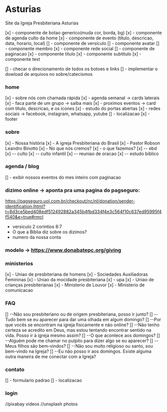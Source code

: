 # Asturias
Site da Igreja Presbiteriana Asturias

[x] - componente de botao generico(muda cor, borda, bg)
[x] - componente de agenda culto da home
[x] - componente de evento (titulo, descricao, data, horario, local)
[] - componente de versículo
[] - componente avatar
[] - componente membro
[x] - componente rede social
[] - componente de paginacao
[x] - componente titulo
[x] - componente subtitulo
[x] - componente text

[] - checar o direcionamento de todos os botoes e links
[] - implementar o dowload de arquivos no sobre/catecismos

### home
[x] - sobre nós com chamada rápida
[x] - agenda semanal -> cards laterais
[x] - faca parte de um grupo -> saiba mais
[x] - proximos eventos -> card com titulo, descricao, e os icones
[x] - estudo do portas abertas
[x] - redes sociais -> facebook, instagram, whatsapp, yutube
[] - localizacao
[x] - footer


### sobre
[x] - Nossa história
[x] - A igreja Presbiteriana do Brasil
[x] - Pastor Robson Leandro Binotto
[x] - No que nós cremos?
[x] - o que fazemos?
[x] -- ebd
[x] -- culto
[x] -- culto infantil
[x] -- reuniao de oracao
[x] -- estudo biblico

### agenda / blog
[] - exibir nossos eventos do mes inteiro com paginacao


### dizimo online -> aponta pra uma pagina do pagseguro: 
https://pagseguro.uol.com.br/checkout/nc/nl/donation/sender-identification.jhtml?t=8d3ce5bed408edf512492882a345b4fbd334f4e3c564f10c637ed95995f4f540&e=true#rmcl
- versiculo 2 corintios 8:7
- O que a Biblia diz sobre os dizimos?
- numero da nossa conta
### modelo -> https://www.donabatepc.org/giving

### ministerios
[x] - Uniao de presbiteriana de homens
[x] - Sociedades Auxiliadoras Femininas
[x] - Uniao da mocidade presbiteriana
[x] - upa
[x] - Uniao de crianças presbiterianas
[x] - Ministerio de Louvor
[x] - Ministerio de comunicacao

### FAQ
[] --Não sou presbiteriano ou de origem presbiteriana, posso ir junto?
[] --Tudo bem se eu aparecer para dar uma olhada em algum domingo?
[] --Por que vocês se encontram na igreja fisicamente e não online?
[] --Não tenho certeza se acredito em Deus, mas estou tentando encontrar sentido na vida. Posso ir à igreja mesmo assim?
[] --O que acontece aos domingos?
[] --Alguém pode me chamar no pulpito para dizer algo se eu aparecer?
[] --Meus filhos são bem-vindos? 
[] --Não sou muito religioso ou santo, sou bem-vindo na Igreja?
[] --Eu não posso ir aos domingos. Existe alguma outra maneira de me conectar com a Igreja? 

### contato
[] - formulario padrao
[] - localizacao

### login


//pixabay videos
//unsplash photos